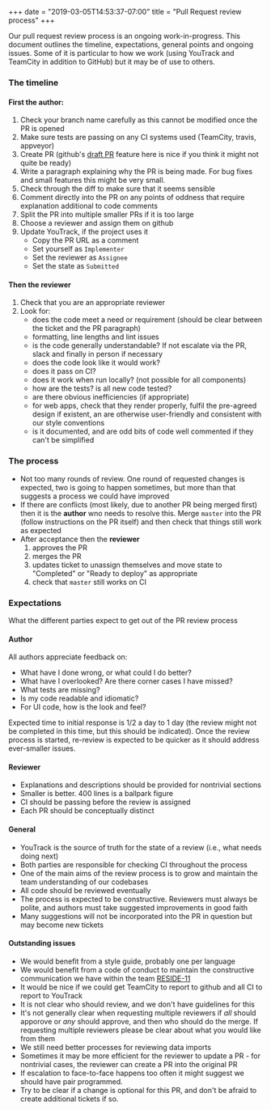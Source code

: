 +++
date = "2019-03-05T14:53:37-07:00"
title = "Pull Request review process"
+++

Our pull request review process is an ongoing work-in-progress.  This document outlines the timeline, expectations, general points and ongoing issues.  Some of it is particular to how we work (using YouTrack and TeamCity in addition to GitHub) but it may be of use to others.

### The timeline

#### First the author:

1. Check your branch name carefully as this cannot be modified once the PR is opened
1. Make sure tests are passing on any CI systems used (TeamCity, travis, appveyor)
1. Create PR (github's [draft PR](https://github.blog/2019-02-14-introducing-draft-pull-requests/) feature here is nice if you think it might not quite be ready)
1. Write a paragraph explaining why the PR is being made.  For bug fixes and small features this might be very small.
1. Check through the diff to make sure that it seems sensible
1. Comment directly into the PR on any points of oddness that require explanation additional to code comments
1. Split the PR into multiple smaller PRs if it is too large
1. Choose a reviewer and assign them on github
1. Update YouTrack, if the project uses it
   - Copy the PR URL as a comment
   - Set yourself as `Implementer`
   - Set the reviewer as `Assignee`
   - Set the state as `Submitted`

#### Then the reviewer

1. Check that you are an appropriate reviewer
1. Look for:
   * does the code meet a need or requirement (should be clear between the ticket and the PR paragraph)
   * formatting, line lengths and lint issues
   * is the code generally understandable? If not escalate via the PR, slack and finally in person if necessary
   * does the code look like it would work?
   * does it pass on CI?
   * does it work when run locally? (not possible for all components)
   * how are the tests?  is all new code tested?
   * are there obvious inefficiencies (if appropriate)
   * for web apps, check that they render properly, fulfil the pre-agreed design if existent, an are otherwise user-friendly and consistent with our style conventions
   * is it documented, and are odd bits of code well commented if they can't be simplified

### The process

* Not too many rounds of review. One round of requested changes is expected, two is going to happen sometimes, but more than that suggests a process we could have improved
* If there are conflicts (most likely, due to another PR being merged first) then it is the **author** wno needs to resolve this.  Merge `master` into the PR (follow instructions on the PR itself) and then check that things still work as expected
* After acceptance then the **reviewer**
  1. approves the PR
  1. merges the PR
  1. updates ticket to unassign themselves and move state to "Completed" or "Ready to deploy" as appropriate
  1. check that `master` still works on CI


### Expectations

What the different parties expect to get out of the PR review process

#### Author

All authors appreciate feedback on:

* What have I done wrong, or what could I do better?
* What have I overlooked? Are there corner cases I have missed?
* What tests are missing?
* Is my code readable and idiomatic?
* For UI code, how is the look and feel?

Expected time to initial response is 1/2 a day to 1 day (the review might not be completed in this time, but this should be indicated).  Once the review process is started, re-review is expected to be quicker as it should address ever-smaller issues.

#### Reviewer

* Explanations and descriptions should be provided for nontrivial sections
* Smaller is better.  400 lines is a ballpark figure
* CI should be passing before the review is assigned
* Each PR should be conceptually distinct

#### General

* YouTrack is the source of truth for the state of a review (i.e., what needs doing next)
* Both parties are responsible for checking CI throughout the process
* One of the main aims of the review process is to grow and maintain the team understanding of our codebases
* All code should be reviewed eventually
* The process is expected to be constructive.  Reviewers must always be polite, and authors must take suggested improvements in good faith
* Many suggestions will not be incorporated into the PR in question but may become new tickets

#### Outstanding issues

* We would benefit from a style guide, probably one per language
* We would benefit from a code of conduct to maintain the constructive communication we have within the team [RESIDE-11](https://vimc.myjetbrains.com/youtrack/issue/RESIDE-11)
* It would be nice if we could get TeamCity to report to github and all CI to report to YouTrack
* It is not clear who should review, and we don't have guidelines for this
* It's not generally clear when requesting multiple reviewers if *all* should apporove or *any* should approve, and then who should do the merge.  If requesting multiple reviewers please be clear about what you would like from them
* We still need better processes for reviewing data imports
* Sometimes it may be more efficient for the reviewer to update a PR - for nontrivial cases, the reviewer can create a PR into the original PR
* If escalation to face-to-face happens too often it might suggest we should have pair programmed.
* Try to be clear if a change is optional for this PR, and don't be afraid to create additional tickets if so.
